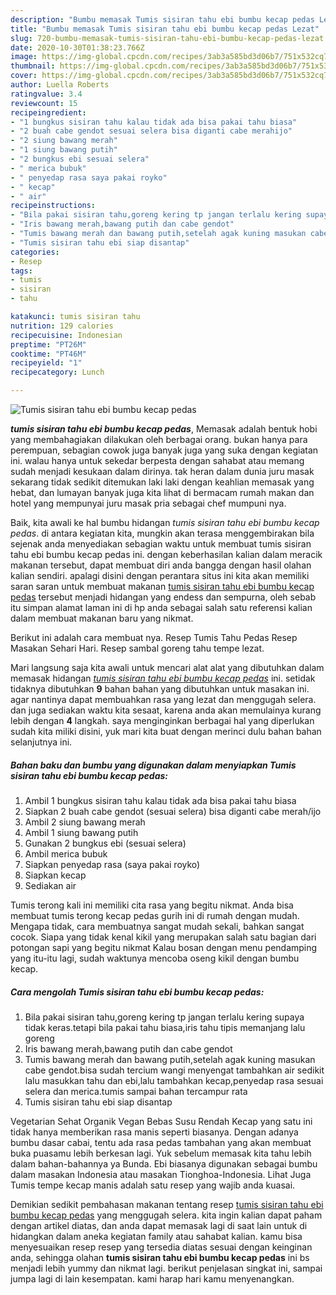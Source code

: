 ```yaml
---
description: "Bumbu memasak Tumis sisiran tahu ebi bumbu kecap pedas Lezat"
title: "Bumbu memasak Tumis sisiran tahu ebi bumbu kecap pedas Lezat"
slug: 720-bumbu-memasak-tumis-sisiran-tahu-ebi-bumbu-kecap-pedas-lezat
date: 2020-10-30T01:38:23.766Z
image: https://img-global.cpcdn.com/recipes/3ab3a585bd3d06b7/751x532cq70/tumis-sisiran-tahu-ebi-bumbu-kecap-pedas-foto-resep-utama.jpg
thumbnail: https://img-global.cpcdn.com/recipes/3ab3a585bd3d06b7/751x532cq70/tumis-sisiran-tahu-ebi-bumbu-kecap-pedas-foto-resep-utama.jpg
cover: https://img-global.cpcdn.com/recipes/3ab3a585bd3d06b7/751x532cq70/tumis-sisiran-tahu-ebi-bumbu-kecap-pedas-foto-resep-utama.jpg
author: Luella Roberts
ratingvalue: 3.4
reviewcount: 15
recipeingredient:
- "1 bungkus sisiran tahu kalau tidak ada bisa pakai tahu biasa"
- "2 buah cabe gendot sesuai selera bisa diganti cabe merahijo"
- "2 siung bawang merah"
- "1 siung bawang putih"
- "2 bungkus ebi sesuai selera"
- " merica bubuk"
- " penyedap rasa saya pakai royko"
- " kecap"
- " air"
recipeinstructions:
- "Bila pakai sisiran tahu,goreng kering tp jangan terlalu kering supaya tidak keras.tetapi bila pakai tahu biasa,iris tahu tipis memanjang lalu goreng"
- "Iris bawang merah,bawang putih dan cabe gendot"
- "Tumis bawang merah dan bawang putih,setelah agak kuning masukan cabe gendot.bisa sudah tercium wangi menyengat tambahkan air sedikit lalu masukkan tahu dan ebi,lalu tambahkan kecap,penyedap rasa sesuai selera dan merica.tumis sampai bahan tercampur rata"
- "Tumis sisiran tahu ebi siap disantap"
categories:
- Resep
tags:
- tumis
- sisiran
- tahu

katakunci: tumis sisiran tahu 
nutrition: 129 calories
recipecuisine: Indonesian
preptime: "PT26M"
cooktime: "PT46M"
recipeyield: "1"
recipecategory: Lunch

---
```



![Tumis sisiran tahu ebi bumbu kecap pedas](https://img-global.cpcdn.com/recipes/3ab3a585bd3d06b7/751x532cq70/tumis-sisiran-tahu-ebi-bumbu-kecap-pedas-foto-resep-utama.jpg)

<b><i>tumis sisiran tahu ebi bumbu kecap pedas</i></b>, Memasak adalah bentuk hobi yang membahagiakan dilakukan oleh berbagai orang. bukan hanya para perempuan, sebagian cowok juga banyak juga yang suka dengan kegiatan ini. walau hanya untuk sekedar berpesta dengan sahabat atau memang sudah menjadi kesukaan dalam dirinya. tak heran dalam dunia juru masak sekarang tidak sedikit ditemukan laki laki dengan keahlian memasak yang hebat, dan lumayan banyak juga kita lihat di bermacam rumah makan dan hotel yang mempunyai juru masak pria sebagai chef mumpuni nya.

Baik, kita awali ke hal bumbu hidangan <i>tumis sisiran tahu ebi bumbu kecap pedas</i>. di antara kegiatan kita, mungkin akan terasa menggembirakan bila sejenak anda menyediakan sebagian waktu untuk membuat tumis sisiran tahu ebi bumbu kecap pedas ini. dengan keberhasilan kalian dalam meracik makanan tersebut, dapat membuat diri anda bangga dengan hasil olahan kalian sendiri. apalagi disini dengan perantara situs ini kita akan memiliki saran saran untuk membuat makanan <u>tumis sisiran tahu ebi bumbu kecap pedas</u> tersebut menjadi hidangan yang endess dan sempurna, oleh sebab itu simpan alamat laman ini di hp anda sebagai salah satu referensi kalian dalam membuat makanan baru yang nikmat.

Berikut ini adalah cara membuat nya. Resep Tumis Tahu Pedas Resep Masakan Sehari Hari. Resep sambal goreng tahu tempe lezat.


Mari langsung saja kita awali untuk mencari alat alat yang dibutuhkan dalam memasak hidangan <u><i>tumis sisiran tahu ebi bumbu kecap pedas</i></u> ini. setidak tidaknya dibutuhkan <b>9</b> bahan bahan yang dibutuhkan untuk masakan ini. agar nantinya dapat membuahkan rasa yang lezat dan menggugah selera. dan juga sediakan waktu kita sesaat, karena anda akan memulainya kurang lebih dengan <b>4</b> langkah. saya menginginkan berbagai hal yang diperlukan sudah kita miliki disini, yuk mari kita buat dengan merinci dulu bahan bahan selanjutnya ini.

<!--inarticleads1-->

##### Bahan baku dan bumbu yang digunakan dalam menyiapkan Tumis sisiran tahu ebi bumbu kecap pedas:

1. Ambil 1 bungkus sisiran tahu kalau tidak ada bisa pakai tahu biasa
1. Siapkan 2 buah cabe gendot (sesuai selera) bisa diganti cabe merah/ijo
1. Ambil 2 siung bawang merah
1. Ambil 1 siung bawang putih
1. Gunakan 2 bungkus ebi (sesuai selera)
1. Ambil  merica bubuk
1. Siapkan  penyedap rasa (saya pakai royko)
1. Siapkan  kecap
1. Sediakan  air


Tumis terong kali ini memiliki cita rasa yang begitu nikmat. Anda bisa membuat tumis terong kecap pedas gurih ini di rumah dengan mudah. Mengapa tidak, cara membuatnya sangat mudah sekali, bahkan sangat cocok. Siapa yang tidak kenal kikil yang merupakan salah satu bagian dari potongan sapi yang begitu nikmat Kalau bosan dengan menu pendamping yang itu-itu lagi, sudah waktunya mencoba oseng kikil dengan bumbu kecap. 

<!--inarticleads2-->

##### Cara mengolah Tumis sisiran tahu ebi bumbu kecap pedas:

1. Bila pakai sisiran tahu,goreng kering tp jangan terlalu kering supaya tidak keras.tetapi bila pakai tahu biasa,iris tahu tipis memanjang lalu goreng
1. Iris bawang merah,bawang putih dan cabe gendot
1. Tumis bawang merah dan bawang putih,setelah agak kuning masukan cabe gendot.bisa sudah tercium wangi menyengat tambahkan air sedikit lalu masukkan tahu dan ebi,lalu tambahkan kecap,penyedap rasa sesuai selera dan merica.tumis sampai bahan tercampur rata
1. Tumis sisiran tahu ebi siap disantap


Vegetarian Sehat Organik Vegan Bebas Susu Rendah Kecap yang satu ini tidak hanya memberikan rasa manis seperti biasanya. Dengan adanya bumbu dasar cabai, tentu ada rasa pedas tambahan yang akan membuat buka puasamu lebih berkesan lagi. Yuk sebelum memasak kita tahu lebih dalam bahan-bahannya ya Bunda. Ebi biasanya digunakan sebagai bumbu dalam masakan Indonesia atau masakan Tionghoa-Indonesia. Lihat Juga Tumis tempe kecap manis adalah satu resep yang wajib anda kuasai. 

Demikian sedikit pembahasan makanan tentang resep <u>tumis sisiran tahu ebi bumbu kecap pedas</u> yang menggugah selera. kita ingin kalian dapat paham dengan artikel diatas, dan anda dapat memasak lagi di saat lain untuk di hidangkan dalam aneka kegiatan family atau sahabat kalian. kamu bisa menyesuaikan resep resep yang tersedia diatas sesuai dengan keinginan anda, sehingga olahan <b>tumis sisiran tahu ebi bumbu kecap pedas</b> ini bs menjadi lebih yummy dan nikmat lagi. berikut penjelasan singkat ini, sampai jumpa lagi di lain kesempatan. kami harap hari kamu menyenangkan.

